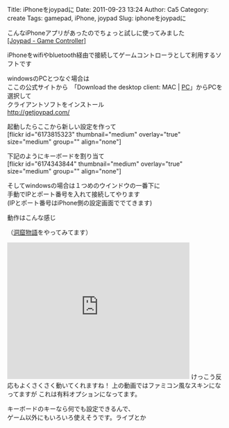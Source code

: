 Title: iPhoneをjoypadに
Date: 2011-09-23 13:24
Author: Ca5
Category: create
Tags: gamepad, iPhone, joypad
Slug: iphoneをjoypadに

こんなiPhoneアプリがあったのでちょっと試しに使ってみました  
[[Joypad - Game
Controller]](http://itunes.apple.com/us/app/joypad-game-controller/id411422117?mt=8)

iPhoneをwifiやbluetooth経由で接続してゲームコントローラとして利用するソフトです

windowsのPCとつなぐ場合は  
ここの公式サイトから　「Download the desktop client: MAC |
[PC](http://getjoypad.com/joypadconnect/JoypadConnect-1.3.1.msi)」からPCを選択して  
クライアントソフトをインストール  
<http://getjoypad.com/>

起動したらここから新しい設定を作って  
[flickr id="6173815323" thumbnail="medium" overlay="true" size="medium"
group="" align="none"]

下記のようにキーボードを割り当て  
[flickr id="6174343844" thumbnail="medium" overlay="true" size="medium"
group="" align="none"]

そしてwindowsの場合は１つめのウインドウの一番下に  
手動でIPとポート番号を入れて接続してやります  
(IPとポート番号はiPhone側の設定画面ででてきます)

動作はこんな感じ  

（[洞窟物語](http://www.forest.impress.co.jp/lib/game/actsport/action/doukutsu.html)をやってみてます）  

<iframe width="420" height="315" src="http://www.youtube.com/embed/_GPJbSIeT80" frameborder="0" allowfullscreen></iframe>  
けっこう反応もよくさくさく動いてくれますね！  
上の動画ではファミコン風なスキンになってますが  
これは有料オプションになってます。

キーボードのキーなら何でも設定できるんで、  
ゲーム以外にもいろいろ使えそうです。ライブとか
